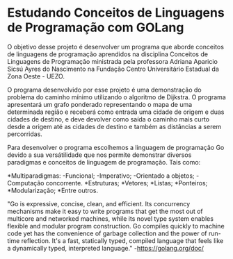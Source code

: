 # Estudando Conceitos de Linguagens de Programação com GOLang

O objetivo desse projeto é desenvolver um programa que aborde conceitos de linguagens de programação aprendidos na disciplina Conceitos de Linguagens de Programação ministrada pela professora Adriana Aparicio Sicsú Ayres do Nascimento na Fundação Centro Universitário Estadual da Zona Oeste - UEZO.

O programa desenvolvido por esse projeto é uma demonstração do problema do caminho mínimo utilizando o algoritmo de Dijkstra. O programa apresentará um grafo ponderado representando o mapa de uma determinada região e receberá como entrada uma cidade de origem e duas cidades de destino, e deve devolver como saída o caminho mais curto desde a origem até as cidades de destino e também as distâncias a serem percorridas.

Para desenvolver o programa escolhemos a linguagem de programação Go devido a sua versátilidade que nos permite demonstrar diversos paradigmas e conceitos de linguagem de programação. Tais como:

*Multiparadigmas:
    -Funcional;
    -Imperativo;
    -Orientado a objetos;
    -Computação concorrente.
*Estruturas;
*Vetores;
*Listas;
*Ponteiros;
*Modularização;
*Entre outros.

"Go is expressive, concise, clean, and efficient. Its concurrency mechanisms make it easy to write programs that get the most out of multicore and networked machines, while its novel type system enables flexible and modular program construction. Go compiles quickly to machine code yet has the convenience of garbage collection and the power of run-time reflection. It's a fast, statically typed, compiled language that feels like a dynamically typed, interpreted language." -https://golang.org/doc/